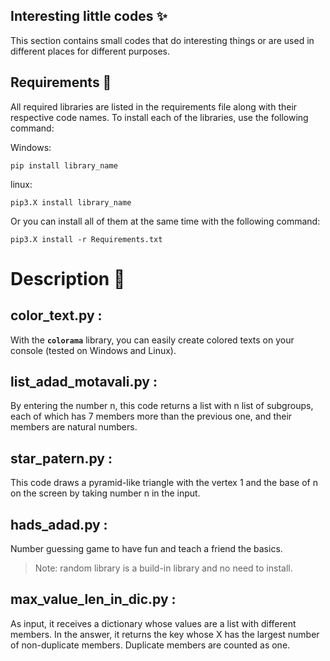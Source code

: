 ## Interesting little codes ✨

This section contains small codes that do interesting things or are used in different places for different purposes.

## Requirements 🔧
All required libraries are listed in the requirements file along with their respective code names.
To install each of the libraries, use the following command:

Windows:

```console
pip install library_name
```

linux:
```console
pip3.X install library_name
```
Or you can install all of them at the same time with the following command:

```console
pip3.X install -r Requirements.txt
```
# Description 📒

## color_text.py :
With the **`colorama`** library, you can easily create colored texts on your console (tested on Windows and Linux).

## list_adad_motavali.py :
By entering the number ‌n, this code returns a list with n list of subgroups, each of which has 7 members more than the previous one, and their members are natural numbers.

## star_patern.py :
This code draws a pyramid-like triangle with the vertex 1 and the base of  n on the screen by taking  number n in the input.

## hads_adad.py :
Number guessing game to have fun and teach a friend the basics.
> Note: random library is a build-in library and no need to install.

## max_value_len_in_dic.py :
As input, it receives a dictionary whose values are a list with different members. In the answer, it returns the key whose X has the largest number of non-duplicate members. Duplicate members are counted as one.

##


